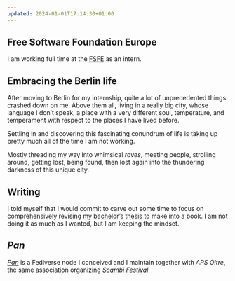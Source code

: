 ```yaml
---
updated: 2024-01-01T17:14:30+01:00
---
```

## Free Software Foundation Europe

I am working full time at the [<abbr title='Free Software Foundation Europe'>FSFE</abbr>](https://fsfe.org) as an intern.

## Embracing the Berlin life

After moving to Berlin for my internship, quite a lot of unprecedented things crashed down on me. Above them all, living in a really big city, whose language I don’t speak, a place with a very different soul, temperature, and temperament with respect to the places I have lived before.

Settling in and discovering this fascinating conundrum of life is taking up pretty much all of the time I am not working.

Mostly threading my way into whimsical *raves*, meeting people, strolling around, getting lost, being found, then lost again into the thundering darkness of this unique city.

## Writing

I told myself that I would commit to carve out some time to focus on comprehensively revising [my bachelor’s thesis](/csss/) to make into a book. I am not doing it as much as I wanted, but I am keeping the mindset.

## <cite>Pan</cite>

<cite>[Pan](https://pan.rent 'Pan social')</cite> is a Fediverse node I conceived and I maintain together with <cite>APS Oltre</cite>, the same association organizing [<cite>Scambi Festival</cite>](https://scambi.org/en)
